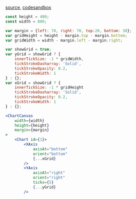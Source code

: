 [source](https://github.com/rrag/whalestats-stockcharts/blob/master/docs/lib/charts/LineAndScatterChartGrid.js), [codesandbox](https://codesandbox.io/s/github/rrag/whalestats-stockcharts-examples2/tree/master/examples/LineAndScatterChartGrid)


```js
const height = 400;
const width = 800;

var margin = {left: 70, right: 70, top:20, bottom: 30};
var gridHeight = height - margin.top - margin.bottom;
var gridWidth = width - margin.left - margin.right;

var showGrid = true;
var yGrid = showGrid ? { 
    innerTickSize: -1 * gridWidth,
    tickStrokeDasharray: 'Solid',
    tickStrokeOpacity: 0.2,
    tickStrokeWidth: 1
} : {};
var xGrid = showGrid ? { 
    innerTickSize: -1 * gridHeight
    tickStrokeDasharray: 'Solid',
    tickStrokeOpacity: 0.2,
    tickStrokeWidth: 1
} : {};
```


```jsx
<ChartCanvas 
    width={width} 
    height={height}
    margin={margin}
>
    <Chart id={1}>
        <XAxis
            axisAt="bottom"
            orient="bottom"
            {...xGrid}
        />
        <YAxis
            axisAt="right"
            orient="right"
            ticks={5}
            {...yGrid}
        />
```
